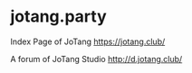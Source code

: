 # jotang.party
Index Page of JoTang https://jotang.club/

A forum of JoTang Studio http://d.jotang.club/
